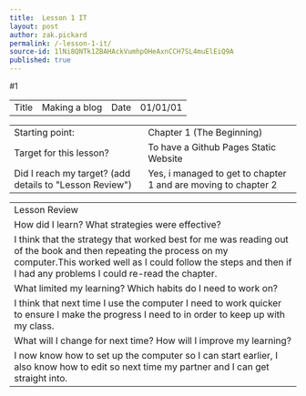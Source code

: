 ```yaml
---
title:  Lesson 1 IT
layout: post
author: zak.pickard
permalink: /-lesson-1-it/
source-id: 1lNi8QNTk1ZBAHAckVumhpOHeAxnCCH7SL4muElEiQ9A
published: true
---
```

#1

<table class="lesson1">
  <tr>
    <td>Title</td>
    <td>Making a blog</td>
    <td>Date</td>
    <td>01/01/01</td>
  </tr>
</table>


<table>
  <tr>
    <td>Starting point:</td>
    <td>Chapter 1 (The Beginning)</td>
  </tr>
  <tr>
    <td>Target for this lesson?</td>
    <td>To have a Github Pages Static Website</td>
  </tr>
  <tr>
    <td>Did I reach my target? 
(add details to "Lesson Review")</td>
    <td> Yes, i managed to get to chapter 1 and are moving to chapter 2</td>
  </tr>
</table>


<table>
  <tr>
    <td>Lesson Review</td>
  </tr>
  <tr>
    <td>How did I learn? What strategies were effective? </td>
  </tr>
  <tr>
    <td>I think that the strategy that worked best for me was reading out of the book and then repeating the process on my computer.This worked well as I could follow the steps and then if I had any problems I could re-read the chapter.</td>
  </tr>
  <tr>
    <td>What limited my learning? Which habits do I need to work on? </td>
  </tr>
  <tr>
    <td>I think that next time I use the computer I need to work quicker to ensure I make the progress I need to in order to keep up with my class.</td>
  </tr>
  <tr>
    <td>What will I change for next time? How will I improve my learning?</td>
  </tr>
  <tr>
    <td>I now know how to set up the computer so I can start earlier, I also know how to edit so next time my partner and I can get straight into.</td>
  </tr>
</table>


